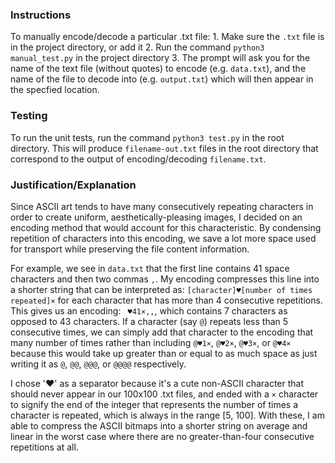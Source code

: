 ### Instructions

To manually encode/decode a particular .txt file:
	1. Make sure the `.txt` file is in the project directory, or add it
	2. Run the command `python3 manual_test.py` in the project directory
	3. The prompt will ask you for the name of the text file (without quotes) 
	   to encode (e.g. `data.txt`), and the name of the file to decode into 
	   (e.g. `output.txt`) which will then appear in the specfied location. 

### Testing

To run the unit tests, run the command `python3 test.py` in the root directory.
This will produce `filename-out.txt` files in the root directory that correspond
to the output of encoding/decoding `filename.txt`.

### Justification/Explanation

Since ASCII art tends to have many consecutively repeating characters in order to create 
uniform, aesthetically-pleasing images, I decided on an encoding method that would account
for this characteristic. By condensing repetition of characters into this encoding, we 
save a lot more space used for transport while preserving the file content information.

For example, we see in `data.txt` that the first line contains 41 space ` ` characters and 
then two commas `,`. My encoding compresses this line into a shorter string that can be 
interpreted as: `[character]♥[number of times repeated]×` for each character that has more than 
4 consecutive repetitions. This gives us an encoding: ` ♥41×,,`, which contains 7 characters as 
opposed to 43 characters. If a character (say `@`) repeats less than 5 consecutive times, we can 
simply add that character to the encoding that many number of times rather than including `@♥1×`, 
`@♥2×`, `@♥3×`, or `@♥4×` because this would take up greater than or equal to as much space as 
just writing it as `@`, `@@`, `@@@`, or `@@@@` respectively.

I chose '♥' as a separator because it's a cute non-ASCII character that should never appear 
in our 100x100 .txt files, and ended with a `×` character to signify the end of the integer 
that represents the number of times a character is repeated, which is always in the range 
[5, 100]. With these, I am able to compress the ASCII bitmaps into a shorter string on average
and linear in the worst case where there are no greater-than-four consecutive repetitions at all.